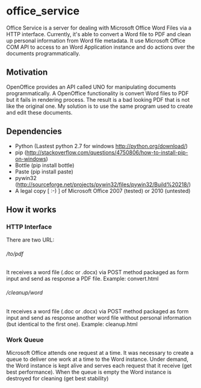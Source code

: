 office_service
==============

Office Service is a server for dealing with Microsoft Office Word Files via a HTTP interface. Currently, it's able to convert a Word file to PDF and clean up personal information from Word file metadata. It use Microsoft Office COM API to access to an Word Application instance and do actions over the documents programmatically.

Motivation
------------

OpenOffice provides an API called UNO for manipulating documents programmatically. A OpenOffice functionality is convert Word files to PDF but it fails in rendering process. The result is a bad looking PDF that is not like the original one. My solution is to use the same program used to create and edit these documents.

Dependencies
------------

* Python (Lastest python 2.7 for windows http://python.org/download/)
* pip (http://stackoverflow.com/questions/4750806/how-to-install-pip-on-windows)
* Bottle (pip install bottle)
* Paste (pip install paste)
* pywin32 (http://sourceforge.net/projects/pywin32/files/pywin32/Build%20218/)
* A legal copy [ :-) ] of Microsoft Office 2007 (tested) or 2010 (untested)

How it works
------------

### HTTP Interface
There are two URL:
###### /to/pdf 
It receives a word file (.doc or .docx) via POST method packaged as form input and send as response a PDF file. Example: convert.html
###### /cleanup/word
It receives a word file (.doc or .docx) via POST method packaged as form input and send as response another word file without personal information (but identical to the first one). Example: cleanup.html

### Work Queue
Microsoft Office attends one request at a time. It was necessary to create a queue to deliver one work at a time to the Word instance. Under demand, the Word instance is kept alive and serves each request that it receive (get best performance). When the queue is empty the Word instance is destroyed for cleaning (get best stability)
